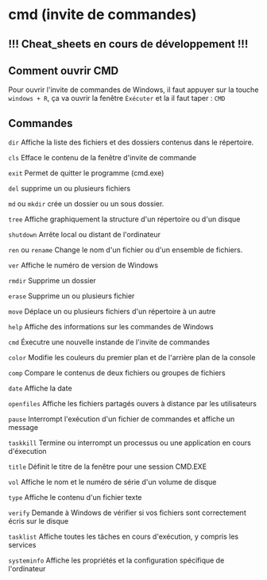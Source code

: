 # cmd (invite de commandes)

## !!! Cheat_sheets en cours de développement !!!

## Comment ouvrir CMD 

Pour ouvrir l'invite de commandes de Windows, il faut appuyer sur la touche `windows + R`, ça va ouvrir la fenêtre
`Éxécuter` et la il faut taper : `CMD`

## Commandes 

`dir` Affiche la liste des fichiers et des dossiers contenus dans le répertoire.

`cls` Efface le contenu de la fenêtre d'invite de commande

`exit` Permet de quitter le programme (cmd.exe)

`del` supprime un ou plusieurs fichiers

`md` ou `mkdir` crée un dossier ou un sous dossier.

`tree` Affiche graphiquement la structure d'un répertoire ou d'un disque

`shutdown` Arrête local ou distant de l'ordinateur

`ren` ou `rename` Change le nom d'un fichier ou d'un ensemble de fichiers.

`ver` Affiche le numéro de version de Windows

`rmdir` Supprime un dossier 

`erase` Supprime un ou plusieurs fichier

`move` Déplace un ou plusieurs fichiers d'un répertoire à un autre

`help` Affiche des informations sur les commandes de Windows

`cmd` Éxecutre une nouvelle instande de l'invite de commandes

`color` Modifie les couleurs du premier plan et de l'arrière plan de la console

`comp` Compare le contenus de deux fichiers ou groupes de fichiers

`date` Affiche la date

`openfiles` Affiche les fichiers partagés ouvers à distance par les utilisateurs

`pause` Interrompt l'exécution d'un fichier de commandes et affiche un message 

`taskkill` Termine ou interrompt un processus ou une application en cours d'éxecution

`title` Définit le titre de la fenêtre pour une session CMD.EXE

`vol` Affiche le nom et le numéro de série d'un volume de disque

`type` Affiche le contenu d'un fichier texte

`verify` Demande à Windows de vérifier si vos fichiers sont correctement écris sur le disque

`tasklist` Affiche toutes les tâches en cours d'exécution, y compris les services

`systeminfo` Affiche les propriétés et la configuration spécifique de l'ordinateur